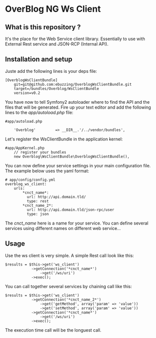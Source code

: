 # OverBlog NG Ws Client #

What is this repository ?
----------------------

It's the place for the Web Service client library. Essentially to use with External Rest service and JSON-RCP (Internal API).

Installation and setup
----------------------

Juste add the following lines is your deps file:

    [OverblogWsClientBundle]
        git=git@github.com:ebuzzing/OverblogWsClientBundle.git
        target=/bundles/Overblog/WsClientBundle
        version=v0.2

You have now to tell Symfony2 autoloader where to find the API and the files that will be generated. Fire up your text editor and add the following lines to the *app/autoload.php* file:

    #app/autoload.php

        'Overblog'         => __DIR__.'/../vendor/bundles',

Let's register the WsClientBundle in the application kernel:

    #app/AppKernel.php
        // register your bundles
        new Overblog\WsClientBundle\OverblogWsClientBundle(),

You can now define your service settings in your main configuration file. The example below uses the yaml format:

    # app/config/config.yml
    overblog_ws_client:
        urls:
            *cnct_name*:
              url: http://api.domain.tld/
              type: rest
            *cnct_name_2*:
              url: http://api.domain.tld/json-rpc/user
              type: json

The *cnct_name* here is a name for your service. You can define several services using different names on different web service...

Usage
----------------------

Use the ws client is very simple. A simple Rest call look like this:

    $results = $this->get('ws_client')
                ->getConnection('*cnct_name*')
                    ->get('/ws/uri')
                ->exec();

You can call together several services by chaining call like this:

    $results = $this->get('ws_client')
                ->getConnection('*cnct_name_2*')
                    ->get('getMethod', array('param' => 'value'))
                    ->get('setMethod', array('param' => 'value'))
                ->getConnection('*cnct_name*')
                    ->get('/ws/uri')
                ->exec();

The execution time call will be the longuest call.